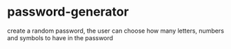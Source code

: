 # password-generator
create a random password, the user can choose how many letters, numbers and symbols to have in the password
